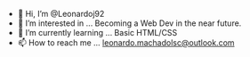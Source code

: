 - 👋 Hi, I’m @Leonardoj92
- 👀 I’m interested in ... Becoming a Web Dev in the near future.
- 🌱 I’m currently learning ... Basic HTML/CSS
- 📫 How to reach me ... leonardo.machadolsc@outlook.com

